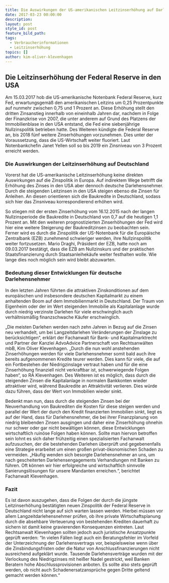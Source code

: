 ```yaml
---
title: Die Auswirkungen der US-amerikanischen Leitzinserhöhung auf Darlehensverträge – Bald Finanzkrise „reloaded“ für deutsche Darlehensnehmer?
date: 2017-03-23 00:00:00
description:
layout: post
style_id: post
feature_bild_path:
tags:
  - Verbraucherinformationen
  - Leitzinserhöhung
topics: []
author: kim-oliver-klevenhagen
---
```



## Die Leitzinserhöhung der Federal Reserve in den USA

Am 15.03.2017 hob die US-amerikanische Notenbank Federal Reserve, kurz Fed, erwartungsgemäß den amerikanischen Leitzins um 0,25 Prozentpunkte auf nunmehr zwischen 0,75 und 1 Prozent an. Diese Erhöhung stellt den dritten Zinsanstieg innerhalb von eineinhalb Jahren dar, nachdem in Folge der Finanzkrise von 2007, die unter anderem auf Grund des Platzens der Immobilienblase in den USA entstand, die Fed eine siebenjährige Nullzinspolitik betrieben hatte. Des Weiteren kündigte die Federal Reserve an, bis 2018 fünf weitere Zinserhöhungen vorzunehmen. Dies unter der Voraussetzung, dass die US-Wirtschaft weiter fluoriert. Laut Notenbankchefin Janet Yellen soll so bis 2019 ein Zinsniveau von 3 Prozent erreicht werden.

### Die Auswirkungen der Leitzinserhöhung auf Deutschland

Vorerst hat die US-amerikanische Leitzinserhöhung keine direkten Auswirkungen auf die Zinspolitik in Europa. Auf indirektem Wege betrifft die Erhöhung des Zinses in den USA aber dennoch deutsche Darlehensnehmer. Durch die steigenden Leitzinsen in den USA steigen ebenso die Zinsen für Anleihen. An diesen orientieren sich die Baukredite in Deutschland, sodass sich hier das Zinsniveau korrespondierend erhöhen wird.

So stiegen mit der ersten Zinserhöhung vom 16.12.2015 nach der langen Nullzinsperiode die Baukredite in Deutschland von 0,7 auf die heutigen 1,1 Prozent an. Mit den weiteren prognostizierten Zinserhöhungen der Fed wird hier eine weitere Steigerung der Baukreditzinsen zu beobachten sein. Ferner wird es durch die Zinspolitik der US-Notenbank für die Europäische Zentralbank (EZB) zunehmend schwieriger werden, ihre Nullzinspolitik weiter fortzusetzen. Mario Draghi, Präsident der EZB, hatte noch am 09.03.2017 bestätigt, dass die EZB am Nullzinskurs und der praktischen Staatsfinanzierung durch Staatsanleihekäufe weiter festhalten wolle. Wie lange dies noch möglich sein wird bleibt abzuwarten.

### Bedeutung dieser Entwicklungen für deutsche Darlehensnehmer

In den letzten Jahren führten die attraktiven Zinskonditionen auf dem europäischen und insbesondere deutschen Kapitalmarkt zu einem anhaltenden Boom auf dem Immobilienmarkt in Deutschland. Der Traum von Eigenheim oder der im Wert steigenden Immobilie als Kapitalanlage wurde durch niedrig verzinste Darlehen für viele erschwinglich auch verhältnismäßig finanzschwache Käufer erschwinglich.

„Die meisten Darlehen werden nach zehn Jahren in Bezug auf die Zinsen neu verhandelt, um bei Langzeitdarlehen Veränderungen der Zinslage zu berücksichtigen“, erklärt der Fachanwalt für Bank- und Kapitalmarktrecht und Partner der Kanzlei AdvoAdvice Partnerschaft von Rechtsanwälten mbB, Kim Oliver Klevenhagen. „Durch die nun wohl anstehenden Zinserhöhungen werden für viele Darlehensnehmer somit bald auch ihre bereits aufgenommenen Kredite teurer werden. Dies kann für viele, die auf ein Fortbestehen der Niedrigzinslage vertraut haben und für die eine Zinserhöhung finanziell nicht verkraftbar ist, schwerwiegende Folgen haben“, so RA Klevenhagen. Des Weiteren ist es möglich, dass durch die steigenden Zinsen die Kapitalanlage in normalen Bankkonten wieder attraktiver wird, während Baukredite an Attraktivität verlieren. Dies würde dazu führen, dass der Wert von Immobilien wieder sinkt.

Bedenkt man nun, dass durch die steigenden Zinsen bei der Neuverhandlung von Baukrediten die Kosten für diese steigen werden und parallel der Wert der durch den Kredit finanzierten Immobilien sinkt, liegt es auf der Hand, dass für Darlehensnehmer, die bei ihrer Finanzplanung von niedrig bleibenden Zinsen ausgingen und daher eine Zinserhöhung ohnehin nur schwer oder gar nicht bewältigen können, diese Entwicklungen wirtschaftlich ruinöse Folgen haben können. Sollte man hiervon betroffen sein lohnt es sich daher frühzeitig einen spezialisierten Fachanwalt aufzusuchen, der die bestehenden Darlehen überprüft und gegebenenfalls eine Strategie erarbeitet um einen großen privat-ökonomischen Schaden zu vermeiden. „Häufig wenden sich besorgte Darlehensnehmer an uns, um nach gescheiterten Darlehensengagements Verhandlungen mit Banken zu führen. Oft können wir hier erfolgreiche und wirtschaftlich sinnvolle Sanierungslösungen für unsere Mandanten erreichen.“, berichtet Fachanwalt Klevenhagen.

### Fazit

Es ist davon auszugehen, dass die Folgen der durch die jüngste Leitzinserhöhung bestätigten neuen Zinspolitik der Federal Reserve in Deutschland nicht lange auf sich warten lassen werden. Hierbei müssen vor allem Langzeitdarlehensnehmer prüfen, ob ihre private Wirtschaftsplanung durch die absehbare Verteuerung von bestehenden Krediten dauerhaft zu sichern ist damit keine gravierenden Konsequenzen eintreten. Laut Rechtsanwalt Klevenhagen sollten jedoch auch juristische Ansatzpunkte geprüft werden: “In vielen Fällen liegt auch ein Beratungsfehler im Vorfeld der Unterzeichnung der Darlehensvertrags vor, beispielsweise wenn über die Zinsbindungsfristen oder die Natur von Anschlussfinanzierungen nicht ausreichend aufgeklärt wurde. Tausende Darlehensverträge wurden mit der Verlockung des Niedrigzinses mit heißer Nadel gestrickt, weil Banken Beratern hohe Abschlussprovisionen anboten. Es sollte also stets geprüft werden, ob nicht auch Schadenersatzansprüche gegen Dritte geltend gemacht werden können.“